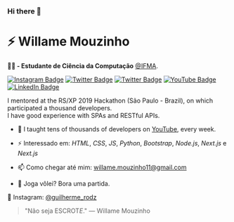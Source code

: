 ### Hi there 👋

# ⚡ Willame Mouzinho

**👨‍🎓 - Estudante de Ciência da Computação** [@IFMA](https://github.com/Rocketseat).

[![Instagram Badge](https://img.shields.io/twitter/follow/guilherme_rodz?color=%234fffff&label=%40guilherme_rodz&logo=twitter&logoColor=white&style=for-the-badge)](https://twitter.com)
[![Twitter Badge](https://img.shields.io/twitter/follow/guilherme_rodz?color=%234fffff&label=%40guilherme_rodz&logo=twitter&logoColor=white&style=for-the-badge)](https://twitter.com)
[![Twitter Badge](https://img.shields.io/twitter/follow/guilherme_rodz?color=%234fffff&label=%40guilherme_rodz&logo=twitter&logoColor=white&style=for-the-badge)](https://twitter.com)
[![YouTube Badge](https://img.shields.io/badge/youtube--%2300EBEB?style=for-the-badge&logo=youtube)](https://youtube.com/guilhermerodz)
[![LinkedIn Badge](https://img.shields.io/badge/linkedin--%2300EBEB?style=for-the-badge&logo=linkedin&logoColor=white)](https://linkedin.com/in/guilhermerodz)

I mentored at the RS/XP 2019 Hackathon (São Paulo - Brazil), on which participated a thousand developers.  
I have good experience with SPAs and RESTful APIs.

- 🎥 I taught tens of thousands of developers on [YouTube](https://www.youtube.com/playlist?list=PL85ITvJ7FLohTZv9cC5-PrZ39Q3cugWqp), every week.

- ⚡ Interessado em: _HTML_, _CSS_, _JS_, _Python_, _Bootstrap_, _Node.js_, _Next.js_ e _Next.js_

- 📫 Como chegar até mim: willame.mouzinho11@gmail.com

- 🏐 Joga vôlei? Bora uma partida.

🚀 Instagram: [@guilherme_rodz](https://www.twitter.com/guilherme_rodz)

> "Não seja ESCROT*E*."
> ― Willame Mouzinho

<!--
**willamemouzinho/willamemouzinho** is a ✨ _special_ ✨ repository because its `README.md` (this file) appears on your GitHub profile.

Here are some ideas to get you started:

- 🔭 I’m currently working on ...
- 🌱 I’m currently learning ...
- 👯 I’m looking to collaborate on ...
- 🤔 I’m looking for help with ...
- 💬 Ask me about ...
- 📫 How to reach me: ...
- 😄 Pronouns: ...
- ⚡ Fun fact: ...
-->
